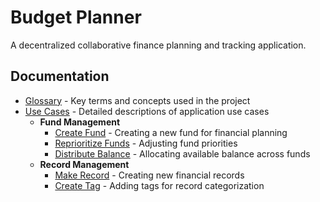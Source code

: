 # Budget Planner

A decentralized collaborative finance planning and tracking application.

## Documentation

- [Glossary](docs/glossary.md) - Key terms and concepts used in the project
- [Use Cases](docs/cases/) - Detailed descriptions of application use cases
  - **Fund Management**
    - [Create Fund](docs/cases/create-fund.md) - Creating a new fund for financial planning
    - [Reprioritize Funds](docs/cases/reprioritize-funds.md) - Adjusting fund priorities
    - [Distribute Balance](docs/cases/distribute-balance.md) - Allocating available balance across funds
  - **Record Management**
    - [Make Record](docs/cases/make-record.md) - Creating new financial records
    - [Create Tag](docs/cases/create-tag.md) - Adding tags for record categorization
